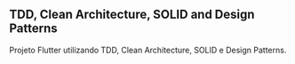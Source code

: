 ## TDD, Clean Architecture, SOLID and Design Patterns

Projeto Flutter utilizando TDD, Clean Architecture, SOLID e Design Patterns.